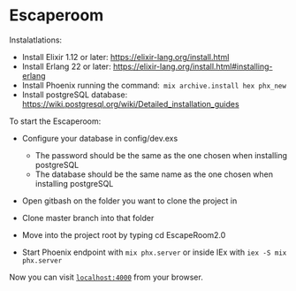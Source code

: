 # Escaperoom
Instalatlations:
  * Install Elixir 1.12 or later: https://elixir-lang.org/install.html
  * Install Erlang 22 or later: https://elixir-lang.org/install.html#installing-erlang
  * Install Phoenix running the command:``` mix archive.install hex phx_new```
  * Install postgreSQL database: https://wiki.postgresql.org/wiki/Detailed_installation_guides
  

To start the Escaperoom:

  * Configure your database in config/dev.exs
    * The password should be the same as the one chosen when installing postgreSQL
    * The database should be the same name as the one chosen when installing postgreSQL
  
  * Open gitbash on the folder you want to clone the project in
  * Clone master branch into that folder
  * Move into the project root by typing cd EscapeRoom2.0
  * Start Phoenix endpoint with `mix phx.server` or inside IEx with `iex -S mix phx.server`

Now you can visit [`localhost:4000`](http://localhost:4000) from your browser.


